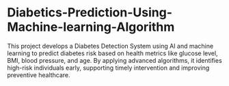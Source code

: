 # Diabetics-Prediction-Using-Machine-learning-Algorithm
This project develops a Diabetes Detection System using AI and machine learning to predict diabetes risk based on health metrics like glucose level, BMI, blood pressure, and age. By applying advanced algorithms, it identifies high-risk individuals early, supporting timely intervention and improving preventive healthcare.
